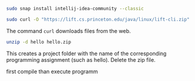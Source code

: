 ```bash
sudo snap install intellij-idea-community --classic
```

```bash
sudo curl -O "https://lift.cs.princeton.edu/java/linux/lift-cli.zip"
```
The command `curl` downloads files from the web. 



```bash
unzip -d hello hello.zip
```

This creates a project folder with the name of the corresponding programming assignment (such as hello). Delete the zip file.


first compile than execute programm
